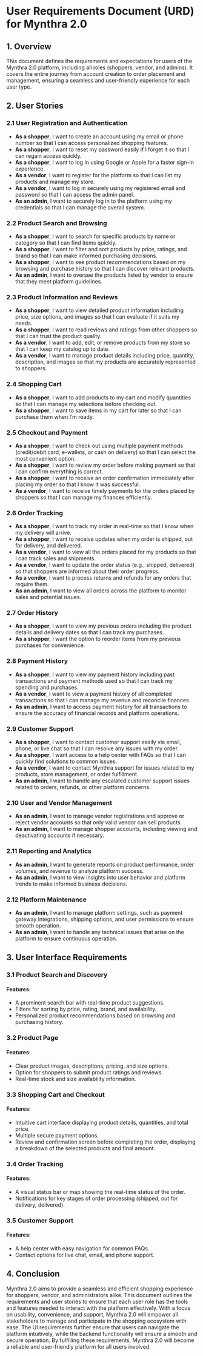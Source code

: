 # User Requirements Document (URD) for Mynthra 2.0

## 1. Overview
This document defines the requirements and expectations for users of the Mynthra 2.0 platform, including all roles (shoppers, vendor, and admins). It covers the entire journey from account creation to order placement and management, ensuring a seamless and user-friendly experience for each user type.

## 2. User Stories

### 2.1 User Registration and Authentication
- **As a shopper**, I want to create an account using my email or phone number so that I can access personalized shopping features.
- **As a shopper**, I want to reset my password easily if I forget it so that I can regain access quickly.
- **As a shopper**, I want to log in using Google or Apple for a faster sign-in experience.
- **As a vendor**, I want to register for the platform so that I can list my products and manage my store.
- **As a vendor**, I want to log in securely using my registered email and password so that I can access the admin panel.
- **As an admin**, I want to securely log in to the platform using my credentials so that I can manage the overall system.

### 2.2 Product Search and Browsing
- **As a shopper**, I want to search for specific products by name or category so that I can find items quickly.
- **As a shopper**, I want to filter and sort products by price, ratings, and brand so that I can make informed purchasing decisions.
- **As a shopper**, I want to see product recommendations based on my browsing and purchase history so that I can discover relevant products.
- **As an admin**, I want to oversee the products listed by vendor to ensure that they meet platform guidelines.

### 2.3 Product Information and Reviews
- **As a shopper**, I want to view detailed product information including price, size options, and images so that I can evaluate if it suits my needs.
- **As a shopper**, I want to read reviews and ratings from other shoppers so that I can trust the product quality.
- **As a vendor**, I want to add, edit, or remove products from my store so that I can keep my catalog up to date.
- **As a vendor**, I want to manage product details including price, quantity, description, and images so that my products are accurately represented to shoppers.

### 2.4 Shopping Cart
- **As a shopper**, I want to add products to my cart and modify quantities so that I can manage my selections before checking out.
- **As a shopper**, I want to save items in my cart for later so that I can purchase them when I’m ready.

### 2.5 Checkout and Payment
- **As a shopper**, I want to check out using multiple payment methods (credit/debit card, e-wallets, or cash on delivery) so that I can select the most convenient option.
- **As a shopper**, I want to review my order before making payment so that I can confirm everything is correct.
- **As a shopper**, I want to receive an order confirmation immediately after placing my order so that I know it was successful.
- **As a vendor**, I want to receive timely payments for the orders placed by shoppers so that I can manage my finances efficiently.

### 2.6 Order Tracking
- **As a shopper**, I want to track my order in real-time so that I know when my delivery will arrive.
- **As a shopper**, I want to receive updates when my order is shipped, out for delivery, and delivered.
- **As a vendor**, I want to view all the orders placed for my products so that I can track sales and shipments.
- **As a vendor**, I want to update the order status (e.g., shipped, delivered) so that shoppers are informed about their order progress.
- **As a vendor**, I want to process returns and refunds for any orders that require them.
- **As an admin**, I want to view all orders across the platform to monitor sales and potential issues.

### 2.7 Order History
- **As a shopper**, I want to view my previous orders including the product details and delivery dates so that I can track my purchases.
- **As a shopper**, I want the option to reorder items from my previous purchases for convenience.

### 2.8 Payment History
- **As a shopper**, I want to view my payment history including past transactions and payment methods used so that I can track my spending and purchases.
- **As a vendor**, I want to view a payment history of all completed transactions so that I can manage my revenue and reconcile finances.
- **As an admin**, I want to access payment history for all transactions to ensure the accuracy of financial records and platform operations.
  

### 2.9 Customer Support
- **As a shopper**, I want to contact customer support easily via email, phone, or live chat so that I can resolve any issues with my order.
- **As a shopper**, I want access to a help center with FAQs so that I can quickly find solutions to common issues.
- **As a vendor**, I want to contact Mynthra support for issues related to my products, store management, or order fulfillment.
- **As an admin**, I want to handle any escalated customer support issues related to orders, refunds, or other platform concerns.

### 2.10 User and Vendor Management
- **As an admin**, I want to manage vendor registrations and approve or reject vendor accounts so that only valid vendor can sell products.
- **As an admin**, I want to manage shopper accounts, including viewing and deactivating accounts if necessary.

### 2.11 Reporting and Analytics
- **As an admin**, I want to generate reports on product performance, order volumes, and revenue to analyze platform success.
- **As an admin**, I want to view insights into user behavior and platform trends to make informed business decisions.

### 2.12 Platform Maintenance
- **As an admin**, I want to manage platform settings, such as payment gateway integrations, shipping options, and user permissions to ensure smooth operation.
- **As an admin**, I want to handle any technical issues that arise on the platform to ensure continuous operation.

## 3. User Interface Requirements

### 3.1 Product Search and Discovery
#### Features:
- A prominent search bar with real-time product suggestions.
- Filters for sorting by price, rating, brand, and availability.
- Personalized product recommendations based on browsing and purchasing history.

### 3.2 Product Page
#### Features:
- Clear product images, descriptions, pricing, and size options.
- Option for shoppers to submit product ratings and reviews.
- Real-time stock and size availability information.

### 3.3 Shopping Cart and Checkout
#### Features:
- Intuitive cart interface displaying product details, quantities, and total price.
- Multiple secure payment options.
- Review and confirmation screen before completing the order, displaying a breakdown of the selected products and final amount.

### 3.4 Order Tracking
#### Features:
- A visual status bar or map showing the real-time status of the order.
- Notifications for key stages of order processing (shipped, out for delivery, delivered).

### 3.5 Customer Support
#### Features:
- A help center with easy navigation for common FAQs.
- Contact options for live chat, email, and phone support.

## 4. Conclusion
Mynthra 2.0 aims to provide a seamless and efficient shopping experience for shoppers, vendor, and administrators alike. This document outlines the requirements and user stories to ensure that each user role has the tools and features needed to interact with the platform effectively. With a focus on usability, convenience, and support, Mynthra 2.0 will empower all stakeholders to manage and participate in the shopping ecosystem with ease. The UI requirements further ensure that users can navigate the platform intuitively, while the backend functionality will ensure a smooth and secure operation. By fulfilling these requirements, Mynthra 2.0 will become a reliable and user-friendly platform for all users involved.
